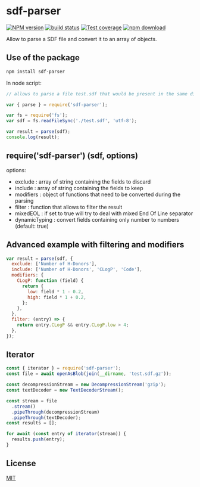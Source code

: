 # sdf-parser

[![NPM version][npm-image]][npm-url]
[![build status][ci-image]][ci-url]
[![Test coverage][codecov-image]][codecov-url]
[![npm download][download-image]][download-url]

Allow to parse a SDF file and convert it to an array of objects.

## Use of the package

```bash
npm install sdf-parser
```

In node script:

```js
// allows to parse a file test.sdf that would be present in the same directory

var { parse } = require('sdf-parser');

var fs = require('fs');
var sdf = fs.readFileSync('./test.sdf', 'utf-8');

var result = parse(sdf);
console.log(result);
```

## require('sdf-parser') (sdf, options)

options:

- exclude : array of string containing the fields to discard
- include : array of string containing the fields to keep
- modifiers : object of functions that need to be converted during the parsing
- filter : function that allows to filter the result
- mixedEOL : if set to true will try to deal with mixed End Of Line separator
- dynamicTyping : convert fields containing only number to numbers (default: true)

## Advanced example with filtering and modifiers

```js
var result = parse(sdf, {
  exclude: ['Number of H-Donors'],
  include: ['Number of H-Donors', 'CLogP', 'Code'],
  modifiers: {
    CLogP: function (field) {
      return {
        low: field * 1 - 0.2,
        high: field * 1 + 0.2,
      };
    },
  },
  filter: (entry) => {
    return entry.CLogP && entry.CLogP.low > 4;
  },
});
```

## Iterator

```js
const { iterator } = require('sdf-parser');
const file = await openAsBlob(join(__dirname, 'test.sdf.gz'));

const decompressionStream = new DecompressionStream('gzip');
const textDecoder = new TextDecoderStream();

const stream = file
  .stream()
  .pipeThrough(decompressionStream)
  .pipeThrough(textDecoder);
const results = [];

for await (const entry of iterator(stream)) {
  results.push(entry);
}
```

## License

[MIT](./LICENSE)

[npm-image]: https://img.shields.io/npm/v/sdf-parser.svg?style=flat-square
[npm-url]: https://www.npmjs.com/package/sdf-parser
[ci-image]: https://github.com/cheminfo/sdf-parser/actions/workflows/nodejs.yml/badge.svg
[ci-url]: https://github.com/cheminfo/sdf-parser/actions/workflows/nodejs.yml
[codecov-image]: https://img.shields.io/codecov/c/github/cheminfo/sdf-parser.svg
[codecov-url]: https://codecov.io/gh/cheminfo/sdf-parser
[download-image]: https://img.shields.io/npm/dm/sdf-parser.svg?style=flat-square
[download-url]: https://www.npmjs.com/package/sdf-parser
